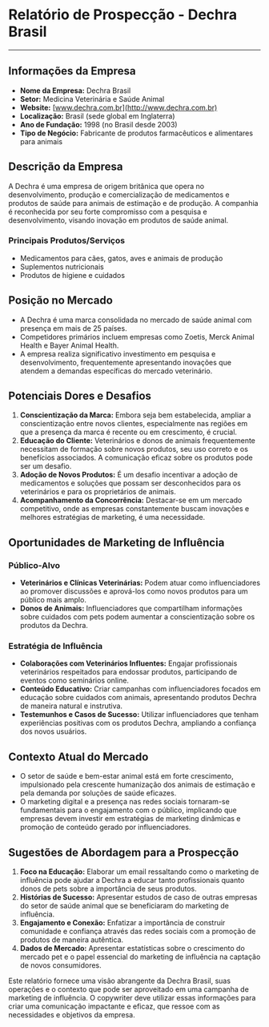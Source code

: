 # Relatório de Prospecção - Dechra Brasil

---

## Informações da Empresa
- **Nome da Empresa:** Dechra Brasil  
- **Setor:** Medicina Veterinária e Saúde Animal  
- **Website:** [www.dechra.com.br](http://www.dechra.com.br)  
- **Localização:** Brasil (sede global em Inglaterra)  
- **Ano de Fundação:** 1998 (no Brasil desde 2003)  
- **Tipo de Negócio:** Fabricante de produtos farmacêuticos e alimentares para animais

## Descrição da Empresa
A Dechra é uma empresa de origem britânica que opera no desenvolvimento, produção e comercialização de medicamentos e produtos de saúde para animais de estimação e de produção. A companhia é reconhecida por seu forte compromisso com a pesquisa e desenvolvimento, visando inovação em produtos de saúde animal.

### Principais Produtos/Serviços
- Medicamentos para cães, gatos, aves e animais de produção
- Suplementos nutricionais
- Produtos de higiene e cuidados

## Posição no Mercado
- A Dechra é uma marca consolidada no mercado de saúde animal com presença em mais de 25 países.
- Competidores primários incluem empresas como Zoetis, Merck Animal Health e Bayer Animal Health.
- A empresa realiza significativo investimento em pesquisa e desenvolvimento, frequentemente apresentando inovações que atendem a demandas específicas do mercado veterinário.

## Potenciais Dores e Desafios
1. **Conscientização da Marca:** Embora seja bem estabelecida, ampliar a conscientização entre novos clientes, especialmente nas regiões em que a presença da marca é recente ou em crescimento, é crucial.
2. **Educação do Cliente:** Veterinários e donos de animais frequentemente necessitam de formação sobre novos produtos, seu uso correto e os benefícios associados. A comunicação eficaz sobre os produtos pode ser um desafio.
3. **Adoção de Novos Produtos:** É um desafio incentivar a adoção de medicamentos e soluções que possam ser desconhecidos para os veterinários e para os proprietários de animais.
4. **Acompanhamento da Concorrência:** Destacar-se em um mercado competitivo, onde as empresas constantemente buscam inovações e melhores estratégias de marketing, é uma necessidade.

## Oportunidades de Marketing de Influência
### Público-Alvo
- **Veterinários e Clínicas Veterinárias:** Podem atuar como influenciadores ao promover discussões e aprová-los como novos produtos para um público mais amplo.
- **Donos de Animais:** Influenciadores que compartilham informações sobre cuidados com pets podem aumentar a conscientização sobre os produtos da Dechra.

### Estratégia de Influência
- **Colaborações com Veterinários Influentes:** Engajar profissionais veterinários respeitados para endossar produtos, participando de eventos como seminários online.
- **Conteúdo Educativo:** Criar campanhas com influenciadores focados em educação sobre cuidados com animais, apresentando produtos Dechra de maneira natural e instrutiva.
- **Testemunhos e Casos de Sucesso:** Utilizar influenciadores que tenham experiências positivas com os produtos Dechra, ampliando a confiança dos novos usuários.

## Contexto Atual do Mercado
- O setor de saúde e bem-estar animal está em forte crescimento, impulsionado pela crescente humanização dos animais de estimação e pela demanda por soluções de saúde eficazes.
- O marketing digital e a presença nas redes sociais tornaram-se fundamentais para o engajamento com o público, implicando que empresas devem investir em estratégias de marketing dinâmicas e promoção de conteúdo gerado por influenciadores.

## Sugestões de Abordagem para a Prospecção
1. **Foco na Educação:** Elaborar um email ressaltando como o marketing de influência pode ajudar a Dechra a educar tanto profissionais quanto donos de pets sobre a importância de seus produtos.
2. **Histórias de Sucesso:** Apresentar estudos de caso de outras empresas do setor de saúde animal que se beneficiaram do marketing de influência.
3. **Engajamento e Conexão:** Enfatizar a importância de construir comunidade e confiança através das redes sociais com a promoção de produtos de maneira autêntica.
4. **Dados de Mercado:** Apresentar estatísticas sobre o crescimento do mercado pet e o papel essencial do marketing de influência na captação de novos consumidores.

Este relatório fornece uma visão abrangente da Dechra Brasil, suas operações e o contexto que pode ser aproveitado em uma campanha de marketing de influência. O copywriter deve utilizar essas informações para criar uma comunicação impactante e eficaz, que ressoe com as necessidades e objetivos da empresa.